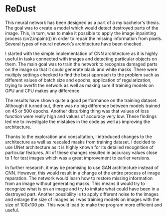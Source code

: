 # ReDust
This neural network has been designed as a part of a my bachelor's thesis. The goal was to create a model which would detect destroyed parts of the image. This, in turn, was to make it possible to apply the image inpainting process (cv2.inpaint()) in order to repair the missing information from pixels. Several types of neural network’s architecture have been checked. 

I started with the simple implementation of CNN architecture as it is highly useful in tasks connected with images and detecting particular objects on them. The main goal was to train the network to recognize damaged parts on the image so that it could generate black and white masks. There were multiply settings checked to find the best approach to the problem such as different values of batch size and epochs,  application of regularization, trying to overfit the network as well as making sure if training models on GPU and CPU makes any difference.  

The results have shown quite a good performance on the training dataset. Although it turned out, there was no big difference between models trained on 45 or 500 epochs. Another disturbing thing was that values of loss function were really high and values of accuracy very low.  These findings led me to investigate the mistakes in the code as well as improving the architecture. 

Thanks to the exploration and consultation, I introduced changes to the architecture as well as rescaled masks from training dataset. I decided to use UNet architecture as it is highly known for its detailed recognition of particular features. All of these changes resulted in accuracy values close to 1 for test images which was a great improvement to earlier versions.  

In further research, it may be promising to use GAN architecture instead of CNN. However, this would result in a change of the entire process of image reparation. The network would learn how to restore missing information from an image without generating masks. This means it would try to recognize what is on an image and try to imitate what could have been in a destroyed part. Another possibility is to apply different noise to the images and enlarge the size of images as I was training models on images with the size of 100x100 pix. This would lead to make the program more efficient and useful. 

